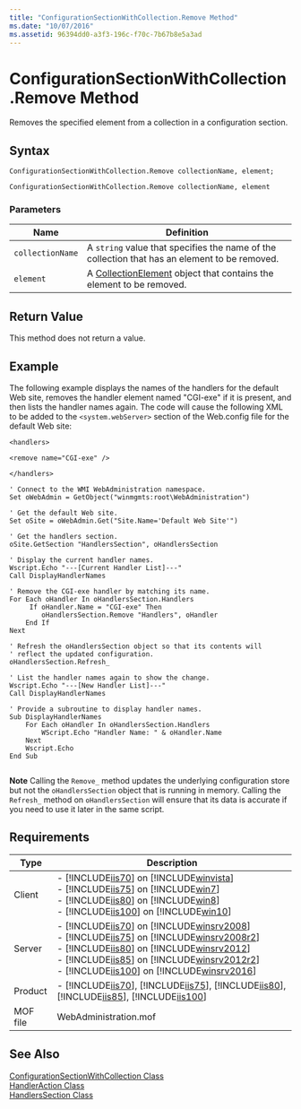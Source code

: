 ```yaml
---
title: "ConfigurationSectionWithCollection.Remove Method"
ms.date: "10/07/2016"
ms.assetid: 96394dd0-a3f3-196c-f70c-7b67b8e5a3ad
---
```

# ConfigurationSectionWithCollection.Remove Method
Removes the specified element from a collection in a configuration section.  
  
## Syntax  
  
```jscript#  
ConfigurationSectionWithCollection.Remove collectionName, element;  
```  
  
```vbs  
ConfigurationSectionWithCollection.Remove collectionName, element  
```  
  
### Parameters  
  
|Name|Definition|  
|----------|----------------|  
|`collectionName`|A `string` value that specifies the name of the collection that has an element to be removed.|  
|`element`|A [CollectionElement](../wmi-provider/collectionelement-class.md) object that contains the element to be removed.|  
  
## Return Value  
 This method does not return a value.  
  
## Example  
 The following example displays the names of the handlers for the default Web site, removes the handler element named "CGI-exe" if it is present, and then lists the handler names again. The code will cause the following XML to be added to the `<system.webServer>` section of the Web.config file for the default Web site:  
  
 `<handlers>`  
  
 `<remove name="CGI-exe" />`  
  
 `</handlers>`  
  
```  
' Connect to the WMI WebAdministration namespace.  
Set oWebAdmin = GetObject("winmgmts:root\WebAdministration")  
  
' Get the default Web site.  
Set oSite = oWebAdmin.Get("Site.Name='Default Web Site'")  
  
' Get the handlers section.  
oSite.GetSection "HandlersSection", oHandlersSection  
  
' Display the current handler names.  
Wscript.Echo "---[Current Handler List]---"  
Call DisplayHandlerNames  
  
' Remove the CGI-exe handler by matching its name.  
For Each oHandler In oHandlersSection.Handlers  
     If oHandler.Name = "CGI-exe" Then  
        oHandlersSection.Remove "Handlers", oHandler  
    End If   
Next  
  
' Refresh the oHandlersSection object so that its contents will  
' reflect the updated configuration.  
oHandlersSection.Refresh_      
  
' List the handler names again to show the change.  
Wscript.Echo "---[New Handler List]---"  
Call DisplayHandlerNames  
  
' Provide a subroutine to display handler names.  
Sub DisplayHandlerNames  
    For Each oHandler In oHandlersSection.Handlers  
        WScript.Echo "Handler Name: " & oHandler.Name  
    Next  
    Wscript.Echo  
End Sub  
  
```  
  
 **Note** Calling the `Remove_` method updates the underlying configuration store but not the `oHandlersSection` object that is running in memory. Calling the `Refresh_` method on `oHandlersSection` will ensure that its data is accurate if you need to use it later in the same script.  
  
## Requirements  
  
|Type|Description|  
|----------|-----------------|  
|Client|-   [!INCLUDE[iis70](../wmi-provider/includes/iis70-md.md)] on [!INCLUDE[winvista](../wmi-provider/includes/winvista-md.md)]<br />-   [!INCLUDE[iis75](../wmi-provider/includes/iis75-md.md)] on [!INCLUDE[win7](../wmi-provider/includes/win7-md.md)]<br />-   [!INCLUDE[iis80](../wmi-provider/includes/iis80-md.md)] on [!INCLUDE[win8](../wmi-provider/includes/win8-md.md)]<br />-   [!INCLUDE[iis100](../wmi-provider/includes/iis100-md.md)] on [!INCLUDE[win10](../wmi-provider/includes/win10-md.md)]|  
|Server|-   [!INCLUDE[iis70](../wmi-provider/includes/iis70-md.md)] on [!INCLUDE[winsrv2008](../wmi-provider/includes/winsrv2008-md.md)]<br />-   [!INCLUDE[iis75](../wmi-provider/includes/iis75-md.md)] on [!INCLUDE[winsrv2008r2](../wmi-provider/includes/winsrv2008r2-md.md)]<br />-   [!INCLUDE[iis80](../wmi-provider/includes/iis80-md.md)] on [!INCLUDE[winsrv2012](../wmi-provider/includes/winsrv2012-md.md)]<br />-   [!INCLUDE[iis85](../wmi-provider/includes/iis85-md.md)] on [!INCLUDE[winsrv2012r2](../wmi-provider/includes/winsrv2012r2-md.md)]<br />-   [!INCLUDE[iis100](../wmi-provider/includes/iis100-md.md)] on [!INCLUDE[winsrv2016](../wmi-provider/includes/winsrv2016-md.md)]|  
|Product|-   [!INCLUDE[iis70](../wmi-provider/includes/iis70-md.md)], [!INCLUDE[iis75](../wmi-provider/includes/iis75-md.md)], [!INCLUDE[iis80](../wmi-provider/includes/iis80-md.md)], [!INCLUDE[iis85](../wmi-provider/includes/iis85-md.md)], [!INCLUDE[iis100](../wmi-provider/includes/iis100-md.md)]|  
|MOF file|WebAdministration.mof|  
  
## See Also  
 [ConfigurationSectionWithCollection Class](../wmi-provider/configurationsectionwithcollection-class.md)   
 [HandlerAction Class](../wmi-provider/handleraction-class.md)   
 [HandlersSection Class](../wmi-provider/handlerssection-class.md)
